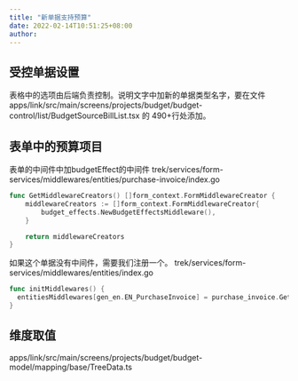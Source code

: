 ```yaml
---
title: "新单据支持预算"
date: 2022-02-14T10:51:25+08:00
author: 
---
```


## 受控单据设置
表格中的选项由后端负责控制。说明文字中加新的单据类型名字，要在文件 apps/link/src/main/screens/projects/budget/budget-control/list/BudgetSourceBillList.tsx 的 490+行处添加。

## 表单中的预算项目
表单的中间件中加budgetEffect的中间件
trek/services/form-services/middlewares/entities/purchase-invoice/index.go
```go
func GetMiddlewareCreators() []form_context.FormMiddlewareCreator {
	middlewareCreators := []form_context.FormMiddlewareCreator{
		budget_effects.NewBudgetEffectsMiddleware(),
	}

	return middlewareCreators
}
```

如果这个单据没有中间件，需要我们注册一个。
trek/services/form-services/middlewares/entities/index.go
```go
func initMiddlewares() {
  entitiesMiddlewares[gen_en.EN_PurchaseInvoice] = purchase_invoice.GetMiddlewareCreators()
}
```

## 维度取值

apps/link/src/main/screens/projects/budget/budget-model/mapping/base/TreeData.ts